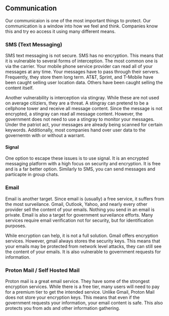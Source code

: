 ## Communication

Our communicaion is one of the most important things to protect. Our communication is a window into how we feel and think. Companies know this and try eo access it using many different means.

### SMS (Text Messaging)

SMS text messaging is not secure. SMS has no encryption. This means that it is vulnerable to several forms of interception. The most common one is via the carrier. Your mobile phone service provider can read all of your messages at any time. Your messages have to pass through their servers. Frequently, they store them long term. AT&T, Sprint, and T-Mobile have been caught selling user location data. Others have been caught selling the content itself.

Another vulnerability is interception via stingray. While these are not used on average citiziers, they are a threat. A stingray can pretend to be a cellphone tower and receive all message content. Since the message is not encrypted, a stingray can read all message content. However, the government does not need to use a stingray to monitor your messages. Under the patriot act, your messages are already being scanned for certain keywords. Additionally, most companies hand over user data to the governemtn with or without a warrant.

#### Signal

One option to escape these issues is to use signal. It is an encrypted messaging platform with a high focus on security and encryption. It is free and is a far better option. Similarly to SMS, you can send messages and particapte in group chats.

### Email

Email is another target. Since email is (usually) a free service, it suffers from the most surveilance. Gmail, Outlook, Yahoo, and nearly every other provider sell the content of your emails. Nothing you send in an email is private. Email is also a target for government surveilance efforts. Many services require email verification not for security, but for identification purposes. 

While encryption can help, it is not a full solution. Gmail offers encryption services. However, gmail always stores the security keys. This means that your emails may be protected from network level attacks, they can still see the content of your emails. It is also vulnerable to government requests for information. 

### Proton Mail / Self Hosted Mail

Proton mail is a great email service. They have some of the strongest encryption services. While there is a free tier, many users will need to pay for a premium tier to get the intended service. Unlike Gmail, Proton Mail does not store your encryption keys. This means that even if the government requests your information, your email content is safe. This also protects you from ads and other information gathering.
